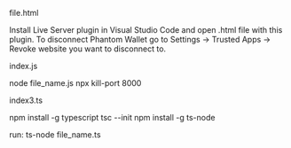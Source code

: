 file.html

Install Live Server plugin in Visual Studio Code and open .html file with this plugin.
To disconnect Phantom Wallet go to Settings -> Trusted Apps -> Revoke website you want to disconnect to.

index.js

node file_name.js
npx kill-port 8000

index3.ts

npm install -g typescript
tsc --init
npm install -g ts-node

run: ts-node file_name.ts